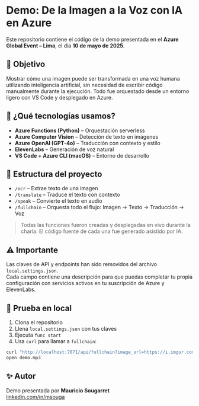 # Demo: De la Imagen a la Voz con IA en Azure

Este repositorio contiene el código de la demo presentada en el **Azure Global Event – Lima**, el día **10 de mayo de 2025**.

## 🎯 Objetivo

Mostrar cómo una imagen puede ser transformada en una voz humana utilizando inteligencia artificial, sin necesidad de escribir código manualmente durante la ejecución. Todo fue orquestado desde un entorno ligero con VS Code y desplegado en Azure.

## 🧠 ¿Qué tecnologías usamos?

- **Azure Functions (Python)** – Orquestación serverless
- **Azure Computer Vision** – Detección de texto en imágenes
- **Azure OpenAI (GPT-4o)** – Traducción con contexto y estilo
- **ElevenLabs** – Generación de voz natural
- **VS Code + Azure CLI (macOS)** – Entorno de desarrollo

## 📂 Estructura del proyecto

- `/ocr` – Extrae texto de una imagen
- `/translate` – Traduce el texto con contexto
- `/speak` – Convierte el texto en audio
- `/fullchain` – Orquesta todo el flujo: Imagen → Texto → Traducción → Voz

> Todas las funciones fueron creadas y desplegadas en vivo durante la charla. El código fuente de cada una fue generado asistido por IA.

## ⚠️ Importante

Las claves de API y endpoints han sido removidos del archivo `local.settings.json`.  
Cada campo contiene una descripción para que puedas completar tu propia configuración con servicios activos en tu suscripción de Azure y ElevenLabs.

## 🧪 Prueba en local

1. Clona el repositorio
2. Llena `local.settings.json` con tus claves
3. Ejecuta `func start`
4. Usa `curl` para llamar a `fullchain`:

```bash
curl "http://localhost:7071/api/fullchain?image_url=https://i.imgur.com/Pv3nFlH.jpeg" --output demo.mp3
open demo.mp3
```

## ✨ Autor

Demo presentada por **Mauricio Sougarret**  
[linkedin.com/in/msouga](https://linkedin.com/in/msouga)